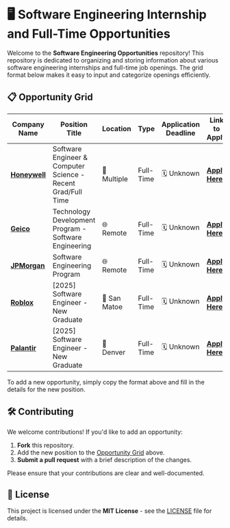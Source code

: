 # 🖥️ Software Engineering Internship and Full-Time Opportunities

Welcome to the **Software Engineering Opportunities** repository! This repository is dedicated to organizing and storing information about various software engineering internships and full-time job openings. The grid format below makes it easy to input and categorize openings efficiently.

## 📋 Opportunity Grid

| **Company Name** | **Position Title**          | **Location**           | **Type**       | **Application Deadline** | **Link to Apply**  |
| ---------------- | --------------------------- | ---------------------- | -------------- | ------------------------ | ------------------ |
| [**Honeywell**](https://www.linkedin.com/company/honeywell/) | Software Engineer & Computer Science - Recent Grad/Full Time | 📍 Multiple               | Full-Time     | 🗓️ Unknown            | [**Apply Here**](https://careers.honeywell.com/us/en/job/req460344/Software-Engineer-Computer-Science-Recent-Grad-Full-Time) |
| [**Geico**](https://www.linkedin.com/company/geico/) | Technology Development Program - Software Engineering   | 🌐 Remote    | Full-Time      | 🗓️ Unknown           | [**Apply Here**](https://geico.wd1.myworkdayjobs.com/en-US/External/job/Technology-Development-Program---Software-Engineering_R0051974) |
| [**JPMorgan**](https://www.linkedin.com/company/jpmorgan/) | Software Engineering Program          | 🌐 Remote               | Full-Time     | 🗓️ Unknown             | [**Apply Here**](https://careers.jpmorgan.com/global/en/students/programs/software-engineer-fulltime) |
| [**Roblox**](https://www.linkedin.com/company/roblox/) | [2025] Software Engineer - New Graduate         | 📍 San Matoe              | Full-Time     | 🗓️ Unknown             | [**Apply Here**](https://careers.roblox.com/jobs/6086753?gh_jid=6086753&gh_src=c80812c41usn) |
| [**Palantir**](https://www.linkedin.com/company/palantir-technologies/) | [2025] Software Engineer - New Graduate         | 📍 Denver              | Full-Time     | 🗓️ Unknown             | [**Apply Here**](https://jobs.lever.co/palantir/c34b424e-caf2-455a-b104-ae1096ccca29/) |

To add a new opportunity, simply copy the format above and fill in the details for the new position.

## 🛠️ Contributing

We welcome contributions! If you'd like to add an opportunity:

1. **Fork** this repository.
2. Add the new position to the [Opportunity Grid](#opportunity-grid) above.
3. **Submit a pull request** with a brief description of the changes.

Please ensure that your contributions are clear and well-documented.

## 📜 License

This project is licensed under the **MIT License** - see the [LICENSE](LICENSE) file for details.


